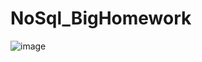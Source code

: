 # NoSql_BigHomework
![image](https://user-images.githubusercontent.com/54170984/137693602-e60d1c0e-d774-4f71-b285-2fb5e360d341.png)

